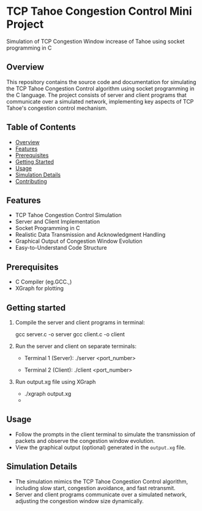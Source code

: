 # TCP Tahoe Congestion Control Mini Project
Simulation of TCP Congestion Window increase of Tahoe using socket programming in C

## Overview

This repository contains the source code and documentation for simulating the TCP Tahoe Congestion Control algorithm using socket programming in the C language. The project consists of server and client programs that communicate over a simulated network, implementing key aspects of TCP Tahoe's congestion control mechanism.

## Table of Contents
- [Overview](#overview)
- [Features](#features)
- [Prerequisites](#prerequisites)
- [Getting Started](#getting-started)
- [Usage](#usage)
- [Simulation Details](#simulation-details)
- [Contributing](#contributing)

## Features

- TCP Tahoe Congestion Control Simulation
- Server and Client Implementation
- Socket Programming in C
- Realistic Data Transmission and Acknowledgment Handling
- Graphical Output of Congestion Window Evolution
- Easy-to-Understand Code Structure

## Prerequisites

- C Compiler (eg.GCC.,)
- XGraph for plotting

## Getting started

1. Compile the server and client programs in terminal:
   
    gcc server.c -o server
    gcc client.c -o client
   
3. Run the server and client on separate terminals:

    - Terminal 1 (Server):
        ./server <port_number>

    - Terminal 2 (Client):
        ./client <port_number>
        
4. Run output.xg file using XGraph
   
     - ./xgraph output.xg
     - 
## Usage

- Follow the prompts in the client terminal to simulate the transmission of packets and observe the congestion window evolution.
- View the graphical output (optional) generated in the `output.xg` file.

## Simulation Details

- The simulation mimics the TCP Tahoe Congestion Control algorithm, including slow start, congestion avoidance, and fast retransmit.
- Server and client programs communicate over a simulated network, adjusting the congestion window size dynamically.
